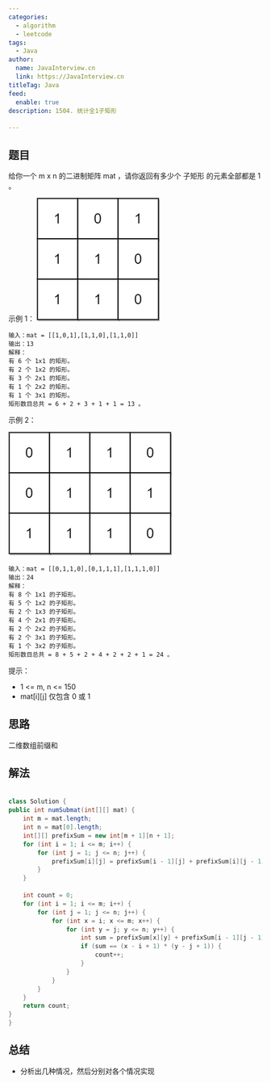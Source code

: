 ```yaml
---
categories:
  - algorithm
  - leetcode
tags:
  - Java
author: 
  name: JavaInterview.cn
  link: https://JavaInterview.cn
titleTag: Java
feed:
  enable: true
description: 1504. 统计全1子矩形

---
```


## 题目
给你一个 m x n 的二进制矩阵 mat ，请你返回有多少个 子矩形 的元素全部都是 1 。



示例 1：
![ones1-grid.jpg](../../../media/pictures/leetcode/ones1-grid.jpg)


    输入：mat = [[1,0,1],[1,1,0],[1,1,0]]
    输出：13
    解释：
    有 6 个 1x1 的矩形。
    有 2 个 1x2 的矩形。
    有 3 个 2x1 的矩形。
    有 1 个 2x2 的矩形。
    有 1 个 3x1 的矩形。
    矩形数目总共 = 6 + 2 + 3 + 1 + 1 = 13 。
示例 2：

![ones2-grid.jpg](../../../media/pictures/leetcode/ones2-grid.jpg)

    输入：mat = [[0,1,1,0],[0,1,1,1],[1,1,1,0]]
    输出：24
    解释：
    有 8 个 1x1 的子矩形。
    有 5 个 1x2 的子矩形。
    有 2 个 1x3 的子矩形。
    有 4 个 2x1 的子矩形。
    有 2 个 2x2 的子矩形。
    有 2 个 3x1 的子矩形。
    有 1 个 3x2 的子矩形。
    矩形数目总共 = 8 + 5 + 2 + 4 + 2 + 2 + 1 = 24 。



提示：

* 1 <= m, n <= 150
* mat[i][j] 仅包含 0 或 1


## 思路

二维数组前缀和

## 解法
```java

class Solution {
public int numSubmat(int[][] mat) {
    int m = mat.length;
    int n = mat[0].length;
    int[][] prefixSum = new int[m + 1][n + 1];
    for (int i = 1; i <= m; i++) {
        for (int j = 1; j <= n; j++) {
            prefixSum[i][j] = prefixSum[i - 1][j] + prefixSum[i][j - 1] - prefixSum[i - 1][j - 1] + mat[i - 1][j - 1];
        }
    }

    int count = 0;
    for (int i = 1; i <= m; i++) {
        for (int j = 1; j <= n; j++) {
            for (int x = i; x <= m; x++) {
                for (int y = j; y <= n; y++) {
                    int sum = prefixSum[x][y] + prefixSum[i - 1][j - 1] - prefixSum[i - 1][y] - prefixSum[x][j - 1];
                    if (sum == (x - i + 1) * (y - j + 1)) {
                        count++;
                    }
                }
            }
        }
    }
    return count;
}
}
```

## 总结

- 分析出几种情况，然后分别对各个情况实现 
